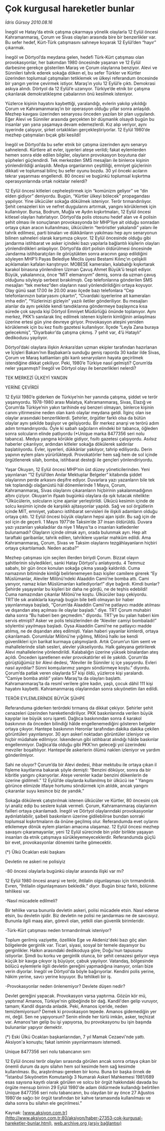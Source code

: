 # Çok kurgusal hareketler bunlar

*İdris Gürsoy 2010.08.16*

<font class="agenda2NewsSpot">
 İnegöl ve Hatay’da etnik çatışma çıkarmaya yönelik olaylarla 12 Eylül öncesi Kahramanmaraş, Çorum ve Sivas olayları arasında bire bir benzerlikler var. Bu sefer hedef, Kürt-Türk çatışmasını sahneye koyarak 12 Eylül’den “hayır” çıkarmak.
 <span>
 </span>
</font>
<font class="newsDetail">
 <p>
  <p class="MsoNormal">
   İnegöl ve Dörtyol’da meydana gelen, hedefi Türk-Kürt çatışması olan provokasyonlar, her bakımdan 1980 öncesinde yaşanan ve 12 Eylül darbesine gerekçe gösterilen Maraş ve Çorum olaylarına benziyor. Alevi ve Sünnileri tahrik ederek sokağa döken el, bu sefer Türkler ve Kürtler üzerinden toplumsal çatışmaları tetiklemek ve ülkeyi referandum öncesinde bir yangın yerine çevirmek istiyor. Maraş’ın yolu 12 Eylül’e çıktı. Demokrasi askıya alındı. Dörtyol da 12 Eylül’e uzanıyor. Türkiye’de etnik bir çatışma çıkarılarak demokratikleşme çabalarının önü kesilmek isteniyor.
  </p>
  <p class="MsoNormal">
   Yüzlerce kişinin hayatını kaybettiği, yaralandığı, evlerin yakılıp yıkıldığı Çorum ve Kahramanmaraş’ın bir operasyon olduğu yıllar sonra anlaşıldı. Mezhep kavgası üzerinden senaryosu önceden yazılan bir plan uygulandı. Eğer Alevi ve Sünniler arasında gerçekten bir düşmanlık olsaydı bugün bu insanlar yan yana yaşamaya devam edemezlerdi. Kız alıp veriyor, aynı işyerinde çalışıyor, şirket ortaklıkları gerçekleştiriyorlar. 12 Eylül 1980’de mezhep çatışmaları bıçak gibi kesildi!
  </p>
  <p class="MsoNormal">
   İnegöl ve Dörtyol’da bu sefer etnik bir çatışma üzerinden aynı senaryo sahnelendi. Kürtlere ait evler, işyerleri ateşe verildi; fakat eylemlerden hemen sonra elde edilen bilgiler, olayların provokasyon boyutuna dair şüpheleri güçlendirdi. Tek merkezden SMS mesajları ile binlerce kişinin yönlendirildiği anlaşıldı. Medya organlarının çeşitliliği, emniyet güçlerinin dikkati ve toplumsal bilinç bu sefer oyunu bozdu. 30 yıl önceki acıların tekrar yaşanması engellendi. 80 öncesi ve bugünkü toplumsal kışkırtma operasyonlarında ortak noktalar nelerdi?
  </p>
  <p class="MsoNormal">
   12 Eylül öncesi kitleleri cepheleştirmek için “komünizm geliyor” ve “din elden gidiyor” deniyordu. Bugün, “Kürtler ülkeyi bölecek” propagandası yapılıyor. Yine ülkücüler sokağa dökülmek isteniyor. Terör tırmandırılıyor. Şehit cenazeleri kin ve nefret duygularını artırmak, yangını körüklemek için kullanılıyor. Bursa, Bodrum, Muğla ve Aydın kışkırtmaları, 12 Eylül öncesi kitlesel olayları hatırlatıyor. Dörtyol’da polis otosunu hedef alan ve 4 polisin şehit olması ile sonuçlanan provokasyonda bir MHP’liye ait olduğu sonradan ortaya çıkan aracın kullanılması, ülkücülerin “teröristler yakalandı” yalanı ile tahrik edilmesi, parti binaları ve dükkânların yakılması hep aynı senaryonun bilinen sahneleri olarak karşımıza çıkıyor. 12 Eylül öncesinde olduğu gibi jandarma istihbarat ve asker içindeki bazı yapılarla bağlantılı kişilerin olayları yönlendirdikleri anlaşılıyor. Dörtyol’da dört polisin öldürülmesi öncesinde Jandarma istihbaratçıları ile görüştükten sonra aracının gasp edildiğini söyleyen MHP’li Payas Belediye Meclis üyesi Bestami Kılınç’ın çelişkili açıklamaları kafaları karıştırıyor. MOBESE kameraları, kalabalığı kışkırtarak karakol binasına yönlendiren Uzman Çavuş Ahmet Büyük’ü tespit ediyor. Büyük, yakalanınca, önce “MİT elemanıyım” demiş, sonra da uzman çavuş olduğunu söyleyip serbest bırakılmıştı. Cep telefonlarına gönderilen SMS mesajları “tek merkez”den olayların nasıl yönlendirildiğini ortaya koyuyor. Olay günü saat 17.00 ile 20.00 arası ilçede bazı telefonlara “Cep telefonlarınızın bataryasını çıkartın”, “Civardaki işyerlerine ait kameraları imha edin”, “Yüzlerinizi gizleyin” yazılı iletiler gönderiliyor. Bu mesajları alanlar da aynı şekilde kendi tanıdıklarına göndermeye başlayınca kısa sürede çok sayıda kişi Dörtyol Emniyet Müdürlüğü önünde toplanıyor. Aynı merkez, PKK’lı sanılarak linç edilmek istenen kişilerin kimliğinin anlaşılması üzerine ertesi gün yine devreye giriyor. Provokasyon ateşini yeniden körüklemek için bu kez fısıltı gazetesi kullanılıyor. İlçede “Leyla Zana buraya gelecekmiş”, “Diyarbakır’da çatışma çıkmış. 7 şehit var, 4’ü Hataylı” dedikodusu yayılıyor.
  </p>
  <p class="MsoNormal">
   Dörtyol’daki olaylara ilişkin Ankara’dan uzman ekipler tarafından hazırlanan ve İçişleri Bakanı’nın Başbakan’a sunduğu geniş raporda 30 kadar ilde Sivas, Çorum ve Maraş katliamları gibi kanlı senaryoların hayata geçirilmek istendiğine dikkat çekiliyor. Peki, 1980’e Türkiye nasıl gelmişti? Çorum’da neler yaşanmıştı? İnegöl ve Dörtyol olayı ile benzerlikleri nelerdi?
  </p>
  <p class="MsoNormal">
   TEK MERKEZİ ÜLKEYİ YANGIN
  </p>
  <p class="MsoNormal">
   YERİNE ÇEVİRDİ
  </p>
  <p class="MsoNormal">
   12 Eylül 1980’e giderken de Türkiye’nin her yanında çatışma, şiddet ve terör yaşanıyordu. 1978-1980 arası Malatya, Kahramanmaraş, Sivas, Elazığ ve Çorum’da Türkiye’nin yakın tarihinde eşi benzeri olmayan, binlerce kişinin canını yitirmesine neden olan kanlı olaylar meydana geldi. İlginç olan ise olaylar arasındaki benzerliklerdi. Şehirler, örgütler farklı olsa da bütün olaylar aynı şekilde başlıyor ve gelişiyordu. Bir merkez anarşi ve terörü adım adım tırmandırıyordu. Öyle ki sabah sağcıların elindeki bir tabanca, öğleden sonra solcuların elinde patlıyordu (*Unique marka 8477356 seri nolu tabanca). Medya yangına körükle gidiyor, fısıltı gazetesi çalışıyordu. Asılsız haberler çıkarılıyor, ardından kitleler sokağa dökülerek saldırılar başlatılıyordu. Evler, işyerleri, dükkânlar yakılıyor, tahrip ediliyordu. Derin yapının eylem planı yürürlükteydi. Provokatörler hem sağ hem de sol içinde örgütlenerek silah, bomba, istihbarat desteği ile gençleri yönlendiriyordu.
  </p>
  <p class="MsoNormal">
   Yaşar Okuyan, 12 Eylül öncesi MHP’nin üst düzey yöneticilerinden. Yeni yayınlanan “12 Eylül’den Anılar Mektuplar Belgeler” kitabında şiddet olaylarının perde arkasını deşifre ediyor. Duvarlara yazı yazanların bile tek tek toplandığı olağanüstü hâl dönemlerinde 1 Mayıs, Çorum, Kahramanmaraş, Sivas olaylarını çıkaranların hiçbirinin yakalanmadığının altını çiziyor. Okuyan’ın ifşaatı bugünkü olaylara da ışık tutacak nitelikte: “Ülkücülerin, solcuların içine ajanlar yerleştirildi. Ülkücü kesimin içinde de solcu kesimin içinde de karşılıklı ajitasyonlar yapıldı. Sağ ve sol örgütlerin içinde MİT, emniyet, yabancı istihbarat servisleri ile ilişkili adamların olduğu ortaya çıktı. 12 Eylül öncesi büyük olayların hepsi ajan işidir. Bu sağ için de sol için de geçerli. 1 Mayıs 1977’de Taksim’de 37 insan öldürüldü. Duvara yazı yazanları yakaladılar da niye 1 Mayıs’ta o insanları katledenler bulunamadı? Olayların içinde olmak ayrı, orada bulunmak ayrı. Hep alt taraftaki garibanlar, tahrik edilen, tahriklere uyanlar mahkûm edildi. Ama Kahramanmaraş, Çorum, Sivas ve Taksim olaylarını tezgâhlayanların hiçbiri ortaya çıkartılamadı. Neden acaba?”
  </p>
  <p class="MsoNormal">
   Mezhep çatışması için seçilen illerden biriydi Çorum. Bizzat olayın şahitlerinin söyledikleri, sanki Hatay Dörtyol’u anlatıyordu. 4 Temmuz sabahı, bir gün önce konulan sokağa çıkma yasağı kaldırıldı. Cuma namazının bitiminde kimliği belirlenemeyen bazı kişiler camilere girerek “Ey Müslümanlar, Aleviler Milönü’ndeki Alaaddin Camii’ne bomba attı. Cami yanıyor, namaz kılan Müslümanları katlediyorlar!” diye bağırdı. Kimdi bunlar? Şehirde yaşayanlar bu kişileri bir daha ne gördü, ne de teşhis edebildi! Cuma namazından çıkanlar Milönü’ne koştu. Ülkücüler başı çekiyordu. TRT’de sık aralıklarla kaynağı bugün bile belli olmayan bir haber yayınlanmaya başladı, “Çorum’da Alaaddin Camii’ne patlayıcı madde atılması ve dışarıdan ateş açılması ile olaylar başladı.” diye. TRT Çorum muhabiri daha sonra “Bu haberi ben geçmedim.” diyordu. TRT’ye bu yalan haberi kim servis etmişti? Asker ve polis telsizlerinden de “Aleviler camiyi bombaladı!” söylentisi yayılmaya başladı. Oysa Alaaddin Camii’ne ne patlayıcı madde atılmış, ne de dışarıdan ateş edilmişti. Yalan haberi yayanlar kimlerdi, ortaya çıkarılamadı. Çorumlular Milönü’ne yığılmış, Milönü halkı ise kendi güvenlikleri için barikat kurmaya çalışmışlardı. Artık Çorum’un tüm semt ve mahallelerinde silah sesleri, alevler yükseliyordu. Halk galeyana getirilerek Alevi mahallelerine yönlendirildi. Kalabalığın üzerine yüksek binalardan ateş açıldı. Önceden işaretlenen evler provokatörler eli ile yakıldı. Çorum’da görüştüğümüz bir Alevi dedesi, “Aleviler ile Sünniler iç içe yaşıyordu. Evleri nasıl ayırdılar? Sünni komşularımız yangını söndürmeye koştu.” diyordu. Çorum’da patlak veren olaylarda 57 kişi öldü, yüzlerce kişi yaralandı. “Camiye bomba atıldı” yalanı Maraş’ta da olayları başlattı. Kahramanmaraş’ta da resmî verilere göre kadın, yaşlı, çocuk dâhil 111 kişi hayatını kaybetti. Kahramanmaraş olaylarından sonra sıkıyönetim ilan edildi.
  </p>
  <p class="MsoNormal">
   TERÖR EYLEMLERİNDE BÜYÜK ŞÜHPE
  </p>
  <p class="MsoNormal">
   Referanduma giderken terördeki tırmanış da dikkat çekiyor. Şehirler şehit cenazeleri üzerinden hareketlendiriliyor. PKK baskınlarında verilen büyük kayıplar ise büyük soru işareti. Dağlıca baskınından sonra 4 karakol baskınının da önceden bilindiği hâlde engellenemediğini gösteren belgeler ortaya çıkıyor. Hantepe baskınının Heronlar tarafından dakika dakika çekilen görüntüleri yayınlanıyor. 30 ayrı askerî noktadan görüntüler izleniyor ve hiçbir müdahale edilmiyor. İskenderun gibi istihbarat alındığı hâlde baskınlar engellenmiyor. Dağlıca’da olduğu gibi PKK’nın geleceği yol üzerindeki mevziler boşaltılıyor. Hantepe’de askerlerin ölümü naklen izleniyor ve yardım gönderilmiyor.
  </p>
  <p class="MsoNormal">
   Sahi ne oluyor? Çorum’da bir Alevi dedesi, ihbar mektubu ile ortaya çıkan il fişleme kayıtlarına bakarak şöyle demişti: “Benzini döküyor, sonra da bir kibritle yangını çıkarıyorlar. Ateşe verenler kadar benzini dökenlerin de üzerine gidilmeli.” 12 Eylül’de olaylarda kullanılmış bir ülkücü ise “ Yangını görünce elimizde itfaiye hortumu söndürmek için atıldık, ancak yangını çıkaranlar suyu kesince biz de yandık.”
  </p>
  <p class="MsoNormal">
   Sokağa dökülerek çatıştırılmak istenen ülkücüler ve Kürtler, 80 öncesini çok iyi analiz edip bu seslere kulak vermeli. Çorum, Kahramanmaraş olaylarının failleri ortaya çıkarılamadı. İnegöl ve Dörtyol olaylarındaki provokasyonlar aydınlatılabilir, şaibeli baskınların üzerine gidilebilirse bundan sonraki toplumsal kışkırtmaların da önüne geçilmiş olur. Referandumda evet oylarını etkilemeye dönük eylem planları amacına ulaşamaz. 12 Eylül öncesi mezhep savaşını çıkaramayanlar, yeni 12 Eylül sürecinde bin yıldır birlikte yaşayan insanları da etnik çatışmaya sürükleyemeyeceklerdir. Referandumda güçlü bir evet, provokasyonlar dönemini tarihe gömecektir.
  </p>
  <p class="MsoNormal">
  </p>
  <p class="MsoNormal">
   (*) Ülkü Ocakları eski başkanı
  </p>
  <p class="MsoNormal">
  </p>
  <p class="MsoNormal">
   Devletin ne askeri ne polisiyiz
  </p>
  <p class="MsoNormal">
  </p>
  <p class="MsoNormal">
   -80 öncesi olaylarla bugünkü olaylar arasında ilişki var mı?
  </p>
  <p class="MsoNormal">
   12 Eylül 1980 öncesi anarşi ve terör, ihtilalin olgunlaşması için tırmandırıldı. Evren, “İhtilalin olgunlaşmasını bekledik.” diyor. Bugün biraz farklı, bölünme tehlikesi var.
  </p>
  <p class="MsoNormal">
   -Nasıl mücadele edilmeli?
  </p>
  <p class="MsoNormal">
   Bir tehlike varsa bununla devletin askeri, polisi mücadele etsin. Nasıl ederse etsin, bu devletin işidir. Biz devletin ne polisi ne jandarması ne de savcısıyız. Bununla ilgili maaş alan, görevli olan, yetkili olan güvenlik birimleridir.
  </p>
  <p class="MsoNormal">
   -Türk-Kürt çatışması neden tırmandırılmak isteniyor?
  </p>
  <p class="MsoNormal">
   Toplum gerilmiş vaziyette, özellikle Ege ve Akdeniz'deki bazı göç alan bölgelerde gerginlik var. Ticari, siyasi, sosyal bir temele dayanıyor bu gerginlikler. Halkın arasındaki dedikoduya göre; Doğu'nun tapusunu istiyorlar. Şimdi bu korku ve gerginlik olunca, bir şehit cenazesi geliyor veya küçük bir kavga çıkıyor iş büyüyor, çabuk yayılıyor. Vatandaş, bölgesinde bölücü eylemlerle ilgili devletin gereğini yapmadığına inanıyor, onları bize verin diyorlar. İnegöl ve Dörtyol'da böyle bağırıyorlar. Kendini polis yerine, hâkim yerine, savcı yerine koyuyor. Bu tehlikeli bir iş.
  </p>
  <p class="MsoNormal">
   -Provokasyonlar neden önlenemiyor? Devlete düşen nedir?
  </p>
  <p class="MsoNormal">
   Devlet gereğini yapacak. Provokasyon varsa yaptırma. Gözün kör mü, yaptırma! Amanos, Türkiye'nin göbeğinde bir dağ. Kandil'den gelip vuruyor, tamam; Kandil dışarıda anladık. Peki, Amanos içeride, neden temizlemiyorsun? Demek ki provokasyon tepede. Amanos gidemediğin yer mi, değil. Sen ne yapıyorsun? Senin elinde her türlü imkân, asker, teçhizat var. Amanos'tan gelip bu işi yapıyorsa, bu provokasyonu bu işin başında bulunanlar yapıyor demektir.
  </p>
  <p class="MsoNormal">
  </p>
  <p class="MsoNormal">
   (*) Eski Ülkü Ocakları başkanlarından, 7 yıl Mamak Cezaevi'nde yattı. Aksiyon'a konuştu; fakat isminin yayınlanmasını istemedi.
  </p>
  <p class="MsoNormal">
  </p>
  <p class="MsoNormal">
   Unique 8477356 seri nolu
   <span>
   </span>
   tabancanın sırrı
  </p>
  <p class="MsoNormal">
  </p>
  <p class="MsoNormal">
   12 Eylül öncesi terör olayları sırasında görülen ancak sonra ortaya çıkan bir önemli durum da aynı silahın hem sol kesimde hem sağ kesimde kullanılması. Bu, araştırılması gereken bir konu. Buna bir başka örnek de “İstanbul Sıkıyönetim Komutanlığı 3 Numaralı Askerî Mahkemesi 1981/689 esas sayısına kayıtlı olarak görülen ve solcu bir örgüt hakkındaki davada bu örgüte mensup birinin 29 Eylül 1980'de adam öldürmede kullandığı belirtilen Unique 8477356 seri nolu tabancanın, bu olaydan bir ay önce 27 Ağustos 1980'de sağcı bir örgüt tarafından bir kahve taramasında kullanılması ve daha sonra bu silahın ele geçirilmesi.”
  </p>
 </p>
</font>

Kaynak: [www.aksiyon.com.tr](http://www.aksiyon.com.tr:80/aksiyon/haber-27353-cok-kurgusal-hareketler-bunlar.html), [web.archive.org (arşiv bağlantısı)](http://web.archive.org/web/20100822235357/http://www.aksiyon.com.tr:80/aksiyon/haber-27353-cok-kurgusal-hareketler-bunlar.html)
